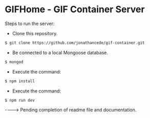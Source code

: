 # GIFHome - GIF Container Server

Steps to run the server:

- Clone this repository.

```bash
$ git clone https://github.com/jonathancede/gif-container.git
```

- Be connected to a local Mongoose database.

```bash
$ mongod
```

- Execute the command:

```bash
$ npm install
```

- Execute the command:

```bash
$ npm run dev
```

----> Pending completion of readme file and documentation.
